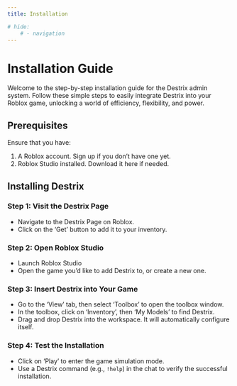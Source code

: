 ```yaml
---
title: Installation

# hide:
    # - navigation
---
```


# Installation Guide
Welcome to the step-by-step installation guide for the Destrix admin system. Follow these simple steps to easily integrate Destrix into your Roblox game, unlocking a world of efficiency, flexibility, and power.

## Prerequisites
Ensure that you have:

1. A Roblox account. Sign up if you don’t have one yet.
2. Roblox Studio installed. Download it here if needed.

## Installing Destrix

### Step 1: Visit the Destrix Page
* Navigate to the Destrix Page on Roblox.
* Click on the ‘Get’ button to add it to your inventory.

### Step 2: Open Roblox Studio
* Launch Roblox Studio
* Open the game you’d like to add Destrix to, or create a new one.

### Step 3: Insert Destrix into Your Game
* Go to the ‘View’ tab, then select ‘Toolbox’ to open the toolbox window.
* In the toolbox, click on ‘Inventory’, then ‘My Models’ to find Destrix.
* Drag and drop Destrix into the workspace. It will automatically configure itself.

### Step 4: Test the Installation
* Click on ‘Play’ to enter the game simulation mode.
* Use a Destrix command (e.g., `!help`) in the chat to verify the successful installation.
